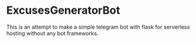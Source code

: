 # ExcusesGeneratorBot
This is an attempt to make a simple telegram bot with flask for serverless hosting without any bot frameworks.

